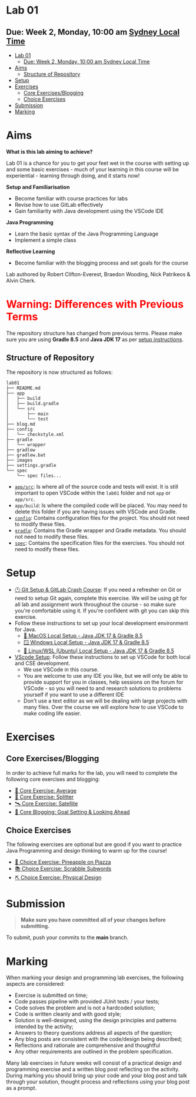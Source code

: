 # Lab 01

## Due: Week 2, Monday, 10:00 am [Sydney Local Time](https://www.timeanddate.com/worldclock/australia/sydney)

- [Lab 01](#lab-01)
  - [Due: Week 2, Monday, 10:00 am Sydney Local Time](#due-week-2-monday-1000-am-sydney-local-time)
- [Aims](#aims)
  - [Structure of Repository](#structure-of-repository)
- [Setup](#setup)
- [Exercises](#exercises)
  - [Core Exercises/Blogging](#core-exercisesblogging)
  - [Choice Exercises](#choice-exercises)
- [Submission](#submission)
- [Marking](#marking)

# Aims

**What is this lab aiming to achieve?**

Lab 01 is a chance for you to get your feet wet in the course with setting up and some basic exercises - much of your learning in this course will be experiential - learning through doing, and it starts now!

**Setup and Familiarisation**

- Become familiar with course practices for labs
- Revise how to use GitLab effectively
- Gain familiarity with Java development using the VSCode IDE

**Java Programming**

- Learn the basic syntax of the Java Programming Language
- Implement a simple class

**Reflective Learning**

- Become familiar with the blogging process and set goals for the course

Lab authored by Robert Clifton-Everest, Braedon Wooding, Nick Patrikeos & Alvin Cherk.

<h1 style="color: red;">Warning: Differences with Previous Terms</h1>

The repository structure has changed from previous terms. Please make sure you are using **Gradle 8.5** and **Java JDK 17** as per [setup instructions](#setup).

## Structure of Repository

The repository is now structured as follows:

```
lab01
├── README.md
├── app
│   ├── build
│   ├── build.gradle
│   └── src
│       ├── main
│       └── test
├── blog.md
├── config
│   └── checkstyle.xml
├── gradle
│   └── wrapper
├── gradlew
├── gradlew.bat
├── images
├── settings.gradle
└── spec
    └── spec files...
```

- [`app/src`](/app/src/): Is where all of the source code and tests will exist. It is still important to open VSCode within the `lab01` folder and not `app` or `app/src`.
- `app/build`: Is where the compiled code will be placed. You may need to delete this folder if you are having issues with VSCode and Gradle.
- [`config`](/config/): Contains configuration files for the project. You should not need to modify these files.
- [`gradle`](/gradle/): Contains the Gradle wrapper and Gradle metadata. You should not need to modify these files.
- [`spec`](/spec/): Contains the specification files for the exercises. You should not need to modify these files.

# Setup

- [🕛 Git Setup & GitLab Crash Course](https://nw-syd-gitlab.cseunsw.tech/COMP2511/24T2/content/-/blob/main/setup/docs/Git.md): If you need a refresher on Git or need to setup Git again, complete this exercise. We will be using git for all lab and assignment work throughout the course - so make sure you're comfortable using it. If you're confident with git you can skip this exercise.
- Follow these instructions to set up your local development environment for Java.
  - [🍎 MacOS Local Setup - Java JDK 17 & Gradle 8.5](https://nw-syd-gitlab.cseunsw.tech/COMP2511/24T2/content/-/blob/main/setup/docs/MacOSSetup.md)
  - [🪟 Windows Local Setup - Java JDK 17 & Gradle 8.5](https://nw-syd-gitlab.cseunsw.tech/COMP2511/24T2/content/-/blob/main/setup/docs/WindowsSetup.md)
  - [🐧 Linux/WSL (Ubuntu) Local Setup - Java JDK 17 & Gradle 8.5](https://nw-syd-gitlab.cseunsw.tech/COMP2511/24T2/content/-/blob/main/setup/docs/LinuxWSLSetup.md)
- [VScode Setup](https://nw-syd-gitlab.cseunsw.tech/COMP2511/24T2/content/-/blob/main/setup/docs/VSCodeSetup.md): Follow these instructions to set up VSCode for both local and CSE development.
  - We use VSCode in this course.
  - You are welcome to use any IDE you like, but we will only be able to provide support for you in classes, help sessions on the forum for VSCode - so you will need to and research solutions to problems yourself if you want to use a different IDE
  - Don't use a text editor as we will be dealing with large projects with many files. Over the course we will explore how to use VSCode to make coding life easier.

# Exercises

## Core Exercises/Blogging

In order to achieve full marks for the lab, you will need to complete the following core exercises and blogging:

- [🔢 Core Exercise: Average](/spec/CoreAverage.md)
- [🍌 Core Exercise: Splitter](/spec/CoreSplitter.md)
- [🛰️ Core Exercise: Satellite](/spec/CoreSatellite.md)
- [💭 Core Blogging: Goal Setting & Looking Ahead](/spec/CoreGoals.md)

## Choice Exercises

The following exercises are optional but are good if you want to practice Java Programming and design thinking to warm up for the course!

- [🍕 Choice Exercise: Pineapple on Piazza](/spec/ChoicePineapple.md)
- [📚 Choice Exercise: Scrabble Subwords](/spec/ChoiceScrabble.md)
- [⛏️ Choice Exercise: Physical Design](/spec/ChoicePhysical.md)

# Submission

> **Make sure you have committed all of your changes before submitting.**

To submit, push your commits to the **main** branch.

# Marking

When marking your design and programming lab exercises, the following aspects are considered:

- Exercise is submitted on time;
- Code passes pipeline with provided JUnit tests / your tests;
- Code solves the problem and is not a hardcoded solution;
- Code is written cleanly and with good style;
- Solution is well-designed, using the design principles and patterns intended by the activity;
- Answers to theory questions address all aspects of the question;
- Any blog posts are consistent with the code/design being described;
- Reflections and rationale are comprehensive and thoughtful
- Any other requirements are outlined in the problem specification.

Many lab exercises in future weeks will consist of a practical design and programming exercise and a written blog post reflecting on the activity. During marking you should bring up your code and your blog post and talk through your solution, thought process and reflections using your blog post as a prompt.
